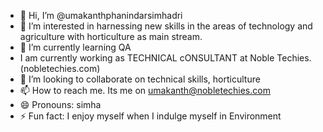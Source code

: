 - 👋 Hi, I’m @umakanthphanindarsimhadri
- 👀 I’m interested in harnessing new skills in the areas of technology and agriculture with horticulture as main stream.
- 🌱 I’m currently learning QA
- I am currently working as TECHNICAL cONSULTANT at Noble Techies. (nobletechies.com)
- 💞️ I’m looking to collaborate on technical skills, horticulture
- 📫 How to reach me. Its me on umakanth@nobletechies.com
- 😄 Pronouns: simha
- ⚡ Fun fact: I enjoy myself when I indulge myself in Environment
<!---
umakanthphanindarsimhadri/umakanthphanindarsimhadri is a ✨ special ✨ repository because its `README.md` (this file) appears on your GitHub profile.
You can click the Preview link to take a look at your changes.
--->
